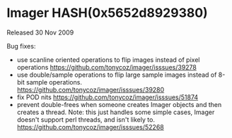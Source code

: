 # Imager HASH(0x5652d8929380)

Released 30 Nov 2009

Bug fixes:
- use scanline oriented operations to flip images instead of pixel operations https://github.com/tonycoz/imager/isssues/39278 
- use double/sample operations to flip large sample images instead of 8-bit sample operations. https://github.com/tonycoz/imager/isssues/39280 
- fix POD nits https://github.com/tonycoz/imager/isssues/51874 
- prevent double-frees when someone creates Imager objects and then creates a thread. Note: this just handles some simple cases, Imager doesn't support perl threads, and isn't likely to. https://github.com/tonycoz/imager/isssues/52268